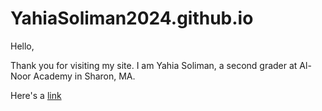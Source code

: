 # YahiaSoliman2024.github.io

Hello,

Thank you for visiting my site.
I am Yahia Soliman, a second grader at Al-Noor Academy in Sharon, MA.

Here's a [link](https://MoeenMed.com)
